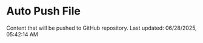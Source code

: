 # Auto Push File

Content that will be pushed to GitHub repository.
Last updated: 06/28/2025, 05:42:14 AM